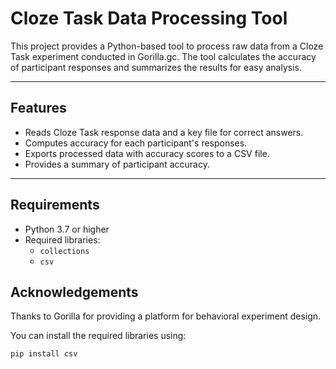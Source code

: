 # Cloze Task Data Processing Tool

This project provides a Python-based tool to process raw data from a Cloze Task experiment conducted in Gorilla.gc. The tool calculates the accuracy of participant responses and summarizes the results for easy analysis.

---

## Features
- Reads Cloze Task response data and a key file for correct answers.
- Computes accuracy for each participant's responses.
- Exports processed data with accuracy scores to a CSV file.
- Provides a summary of participant accuracy.

---

## Requirements
- Python 3.7 or higher
- Required libraries:
  - `collections`
  - `csv`

  
## Acknowledgements
Thanks to Gorilla for providing a platform for behavioral experiment design.

You can install the required libraries using:
```bash
pip install csv


